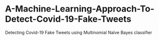# A-Machine-Learning-Approach-To-Detect-Covid-19-Fake-Tweets
Detecting Covid-19 Fake Tweets using Multinomial Naïve Bayes classifier
